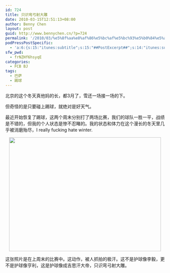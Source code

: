 ```yaml
---
id: 724
title: 只识弯弓射大雕
date: 2010-03-15T12:51:13+08:00
author: Benny Chen
layout: post
guid: http://www.bennychen.cn/?p=724
permalink: '/2010/03/%e5%8f%aa%e8%af%86%e5%bc%af%e5%bc%93%e5%b0%84%e5%a4%a7%e9%9b%95/'
podPressPostSpecific:
  - 'a:6:{s:15:"itunes:subtitle";s:15:"##PostExcerpt##";s:14:"itunes:summary";s:15:"##PostExcerpt##";s:15:"itunes:keywords";s:17:"##WordPressCats##";s:13:"itunes:author";s:10:"##Global##";s:15:"itunes:explicit";s:7:"Default";s:12:"itunes:block";s:7:"Default";}'
sfw_pwd:
  - frNZHf6hsyqE
categories:
  - FCB BJ
tags:
  - 巴萨
  - 踢球
---
```

北京的这个冬天真他妈的长，都3月了，雪还一场接一场的下。

但奇怪的是只要碰上踢球，就绝对是好天气。

最近开始恢复了踢球，这两个周末分别打了两场比赛，我们的球队一胜一平，战绩是不错的，但我的个人状态是惨不忍睹的。我的状态和体力在这个漫长的冬天里几乎被消磨殆尽，I really fucking hate winter.

<p style="text-align: center;">
  <a href="http://www.bennychen.cn/wp-content/uploads/2010/03/1003141927832f2a2a1141d536.jpg" class="highslide-image" onclick="return hs.expand(this);"><img class="size-full wp-image-725 aligncenter" title="护球" src="http://www.bennychen.cn/wp-content/uploads/2010/03/1003141927832f2a2a1141d536.jpg" alt="" width="480" height="360" srcset="http://www.bennychen.cn/wp-content/uploads/2010/03/1003141927832f2a2a1141d536.jpg 600w, http://www.bennychen.cn/wp-content/uploads/2010/03/1003141927832f2a2a1141d536-300x225.jpg 300w, http://www.bennychen.cn/wp-content/uploads/2010/03/1003141927832f2a2a1141d536-400x300.jpg 400w" sizes="(max-width: 480px) 100vw, 480px" /></a>
</p>

这张照片是在上周末的比赛中。这动作，被人抓拍的极汗。这不是护球像李毅，更不是护球像亨利，这是护球像成吉思汗大帝，只识弯弓射大雕。